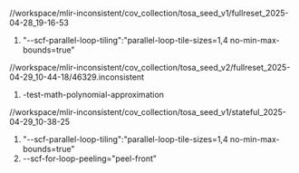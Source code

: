 //workspace/mlir-inconsistent/cov_collection/tosa_seed_v1/fullreset_2025-04-28_19-16-53
1.  "--scf-parallel-loop-tiling":"parallel-loop-tile-sizes=1,4 no-min-max-bounds=true"

//workspace/mlir-inconsistent/cov_collection/tosa_seed_v2/fullreset_2025-04-29_10-44-18/46329.inconsistent
1. -test-math-polynomial-approximation


//workspace/mlir-inconsistent/cov_collection/tosa_seed_v1/stateful_2025-04-29_10-38-25
1.  "--scf-parallel-loop-tiling":"parallel-loop-tile-sizes=1,4 no-min-max-bounds=true"
2. --scf-for-loop-peeling="peel-front"



